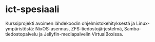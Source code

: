 # ict-spesiaali
Kurssiprojekti avoimen lähdekoodin ohjelmistokehityksestä ja Linux-ympäristöstä: NixOS-asennus, ZFS-tiedostojärjestelmä, Samba-tiedostopalvelu ja Jellyfin-mediapalvelin VirtualBoxissa.
